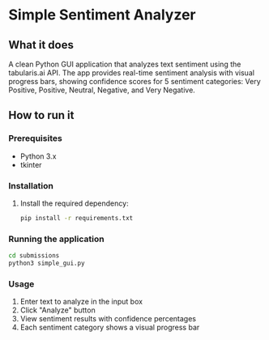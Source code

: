 # Simple Sentiment Analyzer

## What it does

A clean Python GUI application that analyzes text sentiment using the tabularis.ai API. The app provides real-time sentiment analysis with visual progress bars, showing confidence scores for 5 sentiment categories: Very Positive, Positive, Neutral, Negative, and Very Negative.

## How to run it

### Prerequisites

-   Python 3.x
-   tkinter

### Installation

1. Install the required dependency:

    ```bash
    pip install -r requirements.txt
    ```

### Running the application

```bash
cd submissions
python3 simple_gui.py
```

### Usage

1. Enter text to analyze in the input box
2. Click "Analyze" button
3. View sentiment results with confidence percentages
4. Each sentiment category shows a visual progress bar
